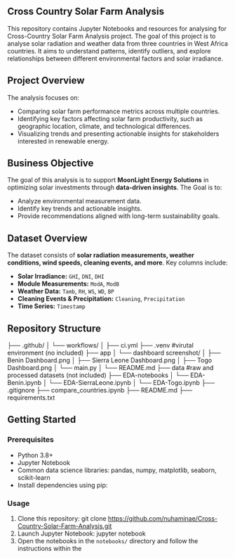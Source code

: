 ## Cross Country Solar Farm Analysis
This repository contains Jupyter Notebooks and resources for analysing for Cross-Country Solar Farm Analysis project. The goal of this project is to analyse solar radiation and weather data from three countries in West Africa countries. It aims to understand patterns, identify outliers, and explore relationships between different environmental factors and solar irradiance.

## Project Overview
The analysis focuses on:
- Comparing solar farm performance metrics across multiple countries.
- Identifying key factors affecting solar farm productivity, such as geographic location, climate, and technological differences.
- Visualizing trends and presenting actionable insights for stakeholders interested in renewable energy.

## Business Objective
The goal of this analysis is to support **MoonLight Energy Solutions** in optimizing solar investments through **data-driven insights**. The Goal is to:
- Analyze environmental measurement data.
- Identify key trends and actionable insights.
- Provide recommendations aligned with long-term sustainability goals.

## Dataset Overview
The dataset consists of **solar radiation measurements, weather conditions, wind speeds, cleaning events, and more**. Key columns include:
- **Solar Irradiance:** `GHI`, `DNI`, `DHI`
- **Module Measurements:** `ModA`, `ModB`
- **Weather Data:** `Tamb`, `RH`, `WS`, `WD`, `BP`
- **Cleaning Events & Precipitation:** `Cleaning`, `Precipitation`
- **Time Series:** `Timestamp`

## Repository Structure
├── .github/ 
│ └── workflows/
│       ├── ci.yml
├── .venv                                   #virutal environment (no included)
├── app
│ └── dashboard screenshot/
│       ├── Benin Dashboard.png
│       ├── Sierra Leone Dashboard.png
│       ├── Togo Dashboard.png
│ └── main.py
│ └── README.md
├── data                                    #raw and processed datasets (not included)
├── EDA-notebooks
│ └── EDA-Benin.ipynb
│ └── EDA-SierraLeone.ipynb
│ └── EDA-Togo.ipynb
├── .gitignore
├── compare_countries.ipynb
├── README.md
├── requirements.txt

## Getting Started

### Prerequisites

- Python 3.8+
- Jupyter Notebook
- Common data science libraries: pandas, numpy, matplotlib, seaborn, scikit-learn
- Install dependencies using pip:


### Usage

1. Clone this repository:
    git clone https://github.com/nuhaminae/Cross-Country-Solar-Farm-Analysis.git
2. Launch Jupyter Notebook:
    jupyter notebook
3. Open the notebooks in the `notebooks/` directory and follow the instructions within the

